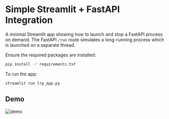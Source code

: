 # Simple Streamlit + FastAPI Integration
A minimal Streamlit app showing how to launch and stop a FastAPI process on demand. The FastAPI `/run` route simulates a long-running process which is launched on a separate thread. 

Ensure the required packages are installed:

```bash
pip install -r requirements.txt
```

To run the app:

```bash
streamlit run lrp_app.py
```

## Demo
![demo](./fastapi_wrapper_simple_demo.gif)